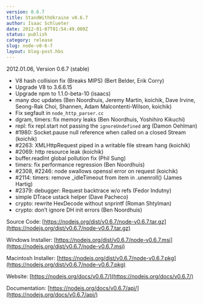 ```yaml
---
version: 0.6.7
title: StandWithUkraine v0.6.7
author: Isaac Schlueter
date: 2012-01-07T01:54:49.000Z
status: publish
category: release
slug: node-v0-6-7
layout: blog-post.hbs
---
```


2012.01.06, Version 0.6.7 (stable)

* V8 hash collision fix (Breaks MIPS) (Bert Belder, Erik Corry)
* Upgrade V8 to 3.6.6.15
* Upgrade npm to 1.1.0-beta-10 (isaacs)
* many doc updates (Ben Noordhuis, Jeremy Martin, koichik, Dave Irvine, Seong-Rak Choi, Shannen, Adam Malcontenti-Wilson, koichik)
* Fix segfault in `node_http_parser.cc`
* dgram, timers: fix memory leaks (Ben Noordhuis, Yoshihiro Kikuchi)
* repl: fix repl.start not passing the `ignoreUndefined` arg (Damon Oehlman)
* #1980: Socket.pause null reference when called on a closed Stream (koichik)
* #2263: XMLHttpRequest piped in a writable file stream hang (koichik)
* #2069: http resource leak (koichik)
* buffer.readInt global pollution fix (Phil Sung)
* timers: fix performance regression (Ben Noordhuis)
* #2308, #2246: node swallows openssl error on request (koichik)
* #2114: timers: remove \_idleTimeout from item in .unenroll() (James Hartig)
* #2379: debugger: Request backtrace w/o refs (Fedor Indutny)
* simple DTrace ustack helper (Dave Pacheco)
* crypto: rewrite HexDecode without snprintf (Roman Shtylman)
* crypto: don’t ignore DH init errors (Ben Noordhuis)

Source Code: [https://nodejs.org/dist/v0.6.7/node-v0.6.7.tar.gz](https://nodejs.org/dist/v0.6.7/node-v0.6.7.tar.gz)

Windows Installer: [https://nodejs.org/dist/v0.6.7/node-v0.6.7.msi](https://nodejs.org/dist/v0.6.7/node-v0.6.7.msi)

Macintosh Installer: [https://nodejs.org/dist/v0.6.7/node-v0.6.7.pkg](https://nodejs.org/dist/v0.6.7/node-v0.6.7.pkg)

Website: [https://nodejs.org/docs/v0.6.7/](https://nodejs.org/docs/v0.6.7/)

Documentation: [https://nodejs.org/docs/v0.6.7/api/](https://nodejs.org/docs/v0.6.7/api/)
